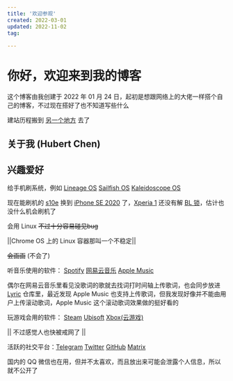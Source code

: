 ```yaml
---
title: '欢迎参观'
created: 2022-03-01
updated: 2022-11-02
tag:
	
---
```


# 你好，欢迎来到我的博客

这个博客由我创建于 2022 年 01 月 24 日，起初是想跟网络上的大佬一样搭个自己的博客，不过现在搭好了也不知道写些什么

建站历程搬到 [另一个地方](/about/history/) 去了

## 关于我 (Hubert Chen)

## 兴趣爱好

给手机刷系统，例如 [Lineage OS](https://lineageos.org/) [Sailfish OS](https://sailfishos.org/) [Kaleidoscope OS](https://github.com/Project-Kaleidoscope)

现在能刷机的 [s10e](https://baike.baidu.com/item/三星Galaxy%20S10e/23298784) 换到 [iPhone SE 2020](https://zh.m.wikipedia.org/zh-hans/IPhone_SE_(第二代)) 了，[Xperia 1](https://zh.m.wikipedia.org/wiki/Sony_Xperia_1) 还没有解 [BL 锁](https://source.android.com/docs/core/architecture/bootloader/locking_unlocking)，估计也没什么机会刷机了

会用 Linux  ~~不过十分容易碰见bug~~

||Chrome OS 上的 Linux 容器那叫一个不稳定||

 ~~会画画~~ (不会了)
 
听音乐使用的软件： [Spotify](https://open.spotify.com/user/31fuag5tpkvedxdfbkbt5zrygfgq)  [网易云音乐](https://music.163.com/#/user/1884310694) [Apple Music](https://www.apple.com/apple-music/)

偶尔在网易云音乐里看见没歌词的歌就去找词打时间轴上传歌词，也会同步放进 [Lyric](https://github.com/Interstellar750/lyric) 仓库里，最近发现 Apple Music 也支持上传歌词，但我发现好像并不能由用户上传滚动歌词，Apple Music 这个滚动歌词效果做的挺好看的

玩游戏会用的软件： [Steam](https://store.steampowered.com/) [Ubisoft](https://www.ubisoft.com/) [Xbox(云游戏)](https://www.xbox.com/)

|| 不过感觉人也快被戒网了 ||

活跃的社交平台：[Telegram](https://t.me/trle5) [Twitter](https://twitter.com/interstellar750) [GitHub](https://github.com/Interstellar750/) [Matrix](https://matrix.io/#/@trle5:matrix.org )

国内的 QQ 微信也在用，但并不太喜欢，而且放出来可能会泄露个人信息，所以就不公开了

